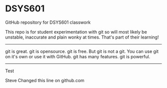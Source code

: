 # DSYS601
GitHub repository for DSYS601 classwork

This repo is for student experimentation with git so will most likely be unstable, inaccurate and plain wonky at times.
That's part of their learning!

**************
git is great. git is opensource. git is free. But git is not a git.
You can use git on it's own or use it with GitHub.
git has many features. git is powerful.
**************
Test

Steve Changed this line on github.com

